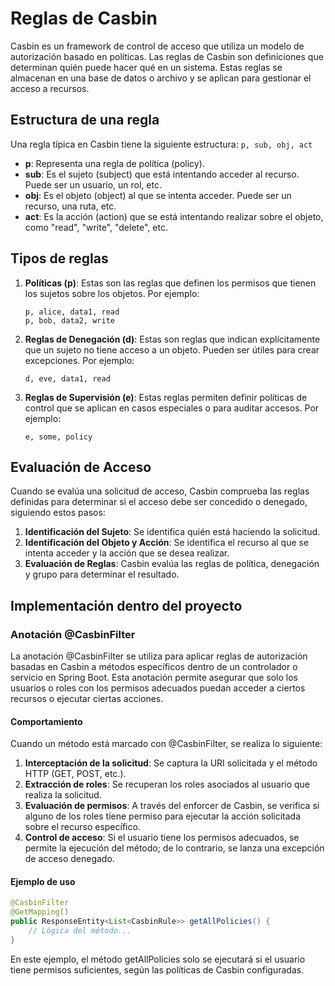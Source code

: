 # Reglas de Casbin
Casbin es un framework de control de acceso que utiliza un modelo de autorización basado en políticas. 
Las reglas de Casbin son definiciones que determinan quién puede hacer qué en un sistema.
Estas reglas se almacenan en una base de datos o archivo y se aplican para gestionar el acceso a recursos.
## Estructura de una regla

Una regla típica en Casbin tiene la siguiente estructura:
```p, sub, obj, act```

- **p**: Representa una regla de política (policy).
- **sub**: Es el sujeto (subject) que está intentando acceder al recurso. Puede ser un usuario, un rol, etc.
- **obj**: Es el objeto (object) al que se intenta acceder. Puede ser un recurso, una ruta, etc.
- **act**: Es la acción (action) que se está intentando realizar sobre el objeto, como "read", "write", "delete", etc.
## Tipos de reglas

1. **Políticas (p)**: Estas son las reglas que definen los permisos que tienen los sujetos sobre los objetos. Por ejemplo:
    ```
    p, alice, data1, read
    p, bob, data2, write
    ```

2. **Reglas de Denegación (d)**: Estas son reglas que indican explícitamente que un sujeto no tiene acceso a un objeto. Pueden ser útiles para crear excepciones. Por ejemplo:
    ```
   d, eve, data1, read
    ```
3. **Reglas de Supervisión (e)**: Estas reglas permiten definir políticas de control que se aplican en casos especiales o para auditar accesos. Por ejemplo:
   ```
   e, some, policy
   ```
   
## Evaluación de Acceso
Cuando se evalúa una solicitud de acceso, Casbin comprueba las reglas definidas para determinar si el acceso debe ser concedido o denegado, siguiendo estos pasos:

1. **Identificación del Sujeto**: Se identifica quién está haciendo la solicitud.
2. **Identificación del Objeto y Acción**: Se identifica el recurso al que se intenta acceder y la acción que se desea realizar.
3. **Evaluación de Reglas**: Casbin evalúa las reglas de política, denegación y grupo para determinar el resultado.

## Implementación dentro del proyecto 

### Anotación @CasbinFilter
La anotación @CasbinFilter se utiliza para aplicar reglas de autorización basadas en Casbin a métodos específicos 
dentro de un controlador o servicio en Spring Boot. Esta anotación permite asegurar que solo los usuarios o roles 
con los permisos adecuados puedan acceder a ciertos recursos o ejecutar ciertas acciones.

#### Comportamiento
Cuando un método está marcado con @CasbinFilter, se realiza lo siguiente:

1. **Interceptación de la solicitud**: Se captura la URI solicitada y el método HTTP (GET, POST, etc.).
2. **Extracción de roles**: Se recuperan los roles asociados al usuario que realiza la solicitud.
3. **Evaluación de permisos**: A través del enforcer de Casbin, se verifica si alguno de los roles tiene permiso para ejecutar la acción solicitada sobre el recurso específico.
4. **Control de acceso**: Si el usuario tiene los permisos adecuados, se permite la ejecución del método; de lo contrario, se lanza una excepción de acceso denegado.

#### Ejemplo de uso 

``` java
@CasbinFilter
@GetMapping()
public ResponseEntity<List<CasbinRule>> getAllPolicies() {
    // Lógica del método...
}
```
En este ejemplo, el método getAllPolicies solo se ejecutará si el usuario tiene permisos suficientes, según las políticas de Casbin configuradas.
